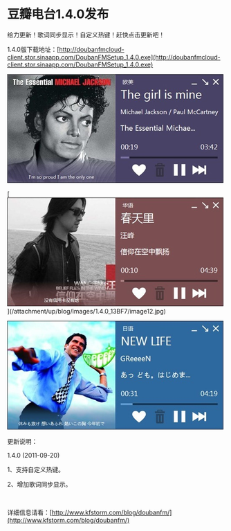 # 豆瓣电台1.4.0发布

给力更新！歌词同步显示！自定义热键！赶快点击更新吧！

1.4.0版下载地址：[http://doubanfmcloud-client.stor.sinaapp.com/DoubanFMSetup_1.4.0.exe](http://doubanfmcloud-client.stor.sinaapp.com/DoubanFMSetup_1.4.0.exe)

[<img style="background-image: none; border-bottom: 0px; border-left: 0px; padding-left: 0px; padding-right: 0px; display: inline; border-top: 0px; border-right: 0px; padding-top: 0px" title="image11" border="0" alt="image11" src="/attachment/up/blog/images/1.4.0_13BF7/image11_thumb.jpg" width="500" height="251" />](/attachment/up/blog/images/1.4.0_13BF7/image11.jpg)

<!--more--><p>[<img style="background-image: none; border-bottom: 0px; border-left: 0px; padding-left: 0px; padding-right: 0px; display: inline; border-top: 0px; border-right: 0px; padding-top: 0px" title="image12" border="0" alt="image12" src="/attachment/up/blog/images/1.4.0_13BF7/image12_thumb.jpg" width="500" height="251" />](/attachment/up/blog/images/1.4.0_13BF7/image12.jpg)

[<img style="background-image: none; border-bottom: 0px; border-left: 0px; padding-left: 0px; padding-right: 0px; display: inline; border-top: 0px; border-right: 0px; padding-top: 0px" title="image13" border="0" alt="image13" src="/attachment/up/blog/images/1.4.0_13BF7/image13_thumb.jpg" width="500" height="251" />](/attachment/up/blog/images/1.4.0_13BF7/image13.jpg)

更新说明：

1.4.0 (2011-09-20)

1、支持自定义热键。

2、增加歌词同步显示。

&#160;

详细信息请看：[http://www.kfstorm.com/blog/doubanfm/](http://www.kfstorm.com/blog/doubanfm/)
